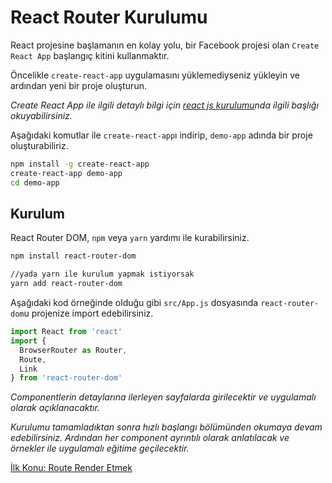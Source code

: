 <h1>React Router Kurulumu</h1>

React projesine başlamanın en kolay yolu, bir Facebook projesi olan `Create React App` başlangıç kitini kullanmaktır.

Öncelikle `create-react-app` uygulamasını yüklemediyseniz yükleyin ve ardından yeni bir proje oluşturun.

<i>Create React App ile ilgili detaylı bilgi için <a href="https://omergulcicek.github.io/reactjs/reactjs-kurulumu">react js kurulumu</a>nda ilgili başlığı okuyabilirsiniz.</i>

Aşağıdaki komutlar ile `create-react-app`ı indirip, `demo-app` adında bir proje oluşturabiliriz.

```sh
npm install -g create-react-app
create-react-app demo-app
cd demo-app
```

<h2>Kurulum</h2>

React Router DOM, `npm` veya `yarn` yardımı ile kurabilirsiniz.

```sh
npm install react-router-dom

//yada yarn ile kurulum yapmak istiyorsak
yarn add react-router-dom
```

Aşağıdaki kod örneğinde olduğu gibi `src/App.js` dosyasında `react-router-dom`u projenize import edebilirsiniz.

```js
import React from 'react'
import {
  BrowserRouter as Router,
  Route,
  Link
} from 'react-router-dom'
```

<i>Componentlerin detaylarına ilerleyen sayfalarda girilecektir ve uygulamalı olarak açıklanacaktır.</i>

<i>Kurulumu tamamladıktan sonra hızlı başlangı bölümünden okumaya devam edebilirsiniz. Ardından her component ayrıntılı olarak anlatılacak ve örnekler ile uygulamalı eğitime geçilecektir.</i>

<a href="https://omergulcicek.github.io/react-router/route-render-etmek">İlk Konu: Route Render Etmek</a>
